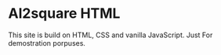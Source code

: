 # Al2square HTML
This site is build on HTML, CSS and vanilla JavaScript. Just For demostration porpuses.
